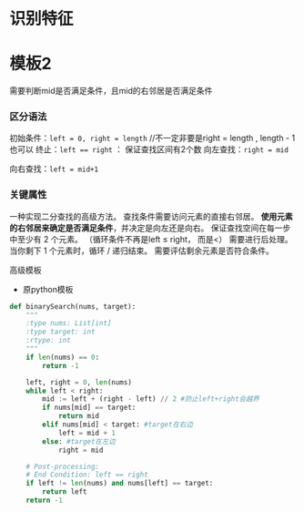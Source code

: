 

# 识别特征









# 模板2 



需要判断mid是否满足条件，且mid的右邻居是否满足条件

### 区分语法

初始条件：`left = 0, right = length` //不一定非要是right = length , length - 1也可以
终止：`left == right` ： 保证查找区间有2个数
向左查找：`right = mid`

向右查找：`left = mid+1`

### 关键属性

一种实现二分查找的高级方法。
查找条件需要访问元素的直接右邻居。
**使用元素的右邻居来确定是否满足条件**，并决定是向左还是向右。
保证查找空间在每一步中至少有 2 个元素。 （循环条件不再是left ≤ right， 而是<）
需要进行后处理。 当你剩下 1 个元素时，循环 / 递归结束。 需要评估剩余元素是否符合条件。

高级模板

- 原python模板

```python
def binarySearch(nums, target):
    """
    :type nums: List[int]
    :type target: int
    :rtype: int
    """
    if len(nums) == 0:
        return -1

    left, right = 0, len(nums)
    while left < right:
        mid := left + (right - left) // 2 #防止left+right会越界
        if nums[mid] == target: 
            return mid
        elif nums[mid] < target: #target在右边
            left = mid + 1
        else: #target在左边
            right = mid

    # Post-processing:
    # End Condition: left == right
    if left != len(nums) and nums[left] == target:
        return left
    return -1
```


